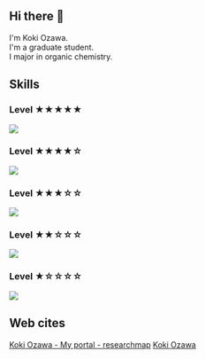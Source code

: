 ## Hi there 👋
I'm Koki Ozawa.  
I'm a graduate student.  
I major in organic chemistry.  

## Skills
### Level ★★★★★  
<p align="left">
  <a href="https://skillicons.dev">
    <img src="https://skillicons.dev/icons?i=py" />
  </a>
</p>

### Level ★★★★☆
<p align="left">
  <a href="https://skillicons.dev">
    <img src="https://skillicons.dev/icons?i=git,github,docker" />
  </a>
</p>

### Level ★★★☆☆
<p align="left">
  <a href="https://skillicons.dev">
    <img src="https://skillicons.dev/icons?i=pytorch,fastapi,html" />
  </a>
</p>

### Level ★★☆☆☆
<p align="left">
  <a href="https://skillicons.dev">
    <img src="https://skillicons.dev/icons?i=css,js,postgresql,sqlite,c,rust" />
  </a>
</p>

### Level ★☆☆☆☆
<p align="left">
  <a href="https://skillicons.dev">
    <img src="https://skillicons.dev/icons?i=ts,react" />
  </a>
</p>

## Web cites
[Koki Ozawa - My portal - researchmap](https://researchmap.jp/koki_ozawa?lang=ja)
[Koki Ozawa](https://subarubknb03.github.io/)

